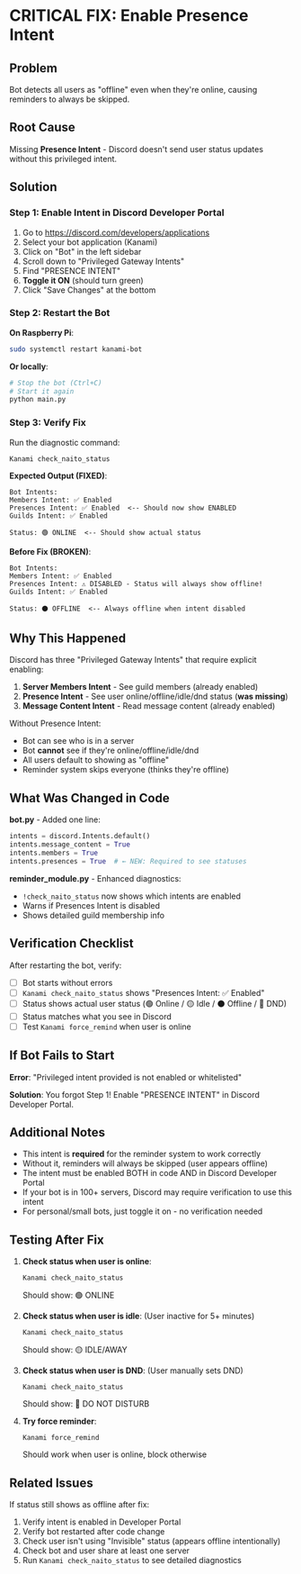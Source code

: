 # CRITICAL FIX: Enable Presence Intent

## Problem
Bot detects all users as "offline" even when they're online, causing reminders to always be skipped.

## Root Cause
Missing **Presence Intent** - Discord doesn't send user status updates without this privileged intent.

## Solution

### Step 1: Enable Intent in Discord Developer Portal

1. Go to https://discord.com/developers/applications
2. Select your bot application (Kanami)
3. Click on "Bot" in the left sidebar
4. Scroll down to "Privileged Gateway Intents"
5. Find "PRESENCE INTENT" 
6. **Toggle it ON** (should turn green)
7. Click "Save Changes" at the bottom

### Step 2: Restart the Bot

**On Raspberry Pi**:
```bash
sudo systemctl restart kanami-bot
```

**Or locally**:
```bash
# Stop the bot (Ctrl+C)
# Start it again
python main.py
```

### Step 3: Verify Fix

Run the diagnostic command:
```
Kanami check_naito_status
```

**Expected Output (FIXED)**:
```
Bot Intents:
Members Intent: ✅ Enabled
Presences Intent: ✅ Enabled  <-- Should now show ENABLED
Guilds Intent: ✅ Enabled

Status: 🟢 ONLINE  <-- Should show actual status
```

**Before Fix (BROKEN)**:
```
Bot Intents:
Members Intent: ✅ Enabled
Presences Intent: ⚠️ DISABLED - Status will always show offline!
Guilds Intent: ✅ Enabled

Status: ⚫ OFFLINE  <-- Always offline when intent disabled
```

## Why This Happened

Discord has three "Privileged Gateway Intents" that require explicit enabling:
1. **Server Members Intent** - See guild members (already enabled)
2. **Presence Intent** - See user online/offline/idle/dnd status (**was missing**)
3. **Message Content Intent** - Read message content (already enabled)

Without Presence Intent:
- Bot can see who is in a server
- Bot **cannot** see if they're online/offline/idle/dnd
- All users default to showing as "offline"
- Reminder system skips everyone (thinks they're offline)

## What Was Changed in Code

**bot.py** - Added one line:
```python
intents = discord.Intents.default()
intents.message_content = True
intents.members = True
intents.presences = True  # ← NEW: Required to see statuses
```

**reminder_module.py** - Enhanced diagnostics:
- `!check_naito_status` now shows which intents are enabled
- Warns if Presences Intent is disabled
- Shows detailed guild membership info

## Verification Checklist

After restarting the bot, verify:

- [ ] Bot starts without errors
- [ ] `Kanami check_naito_status` shows "Presences Intent: ✅ Enabled"
- [ ] Status shows actual user status (🟢 Online / 🟡 Idle / ⚫ Offline / 🔴 DND)
- [ ] Status matches what you see in Discord
- [ ] Test `Kanami force_remind` when user is online

## If Bot Fails to Start

**Error**: "Privileged intent provided is not enabled or whitelisted"

**Solution**: You forgot Step 1! Enable "PRESENCE INTENT" in Discord Developer Portal.

## Additional Notes

- This intent is **required** for the reminder system to work correctly
- Without it, reminders will always be skipped (user appears offline)
- The intent must be enabled BOTH in code AND in Discord Developer Portal
- If your bot is in 100+ servers, Discord may require verification to use this intent
- For personal/small bots, just toggle it on - no verification needed

## Testing After Fix

1. **Check status when user is online**:
   ```
   Kanami check_naito_status
   ```
   Should show: 🟢 ONLINE

2. **Check status when user is idle**:
   (User inactive for 5+ minutes)
   ```
   Kanami check_naito_status
   ```
   Should show: 🟡 IDLE/AWAY

3. **Check status when user is DND**:
   (User manually sets DND)
   ```
   Kanami check_naito_status
   ```
   Should show: 🔴 DO NOT DISTURB

4. **Try force reminder**:
   ```
   Kanami force_remind
   ```
   Should work when user is online, block otherwise

## Related Issues

If status still shows as offline after fix:
1. Verify intent is enabled in Developer Portal
2. Verify bot restarted after code change
3. Check user isn't using "Invisible" status (appears offline intentionally)
4. Check bot and user share at least one server
5. Run `Kanami check_naito_status` to see detailed diagnostics
